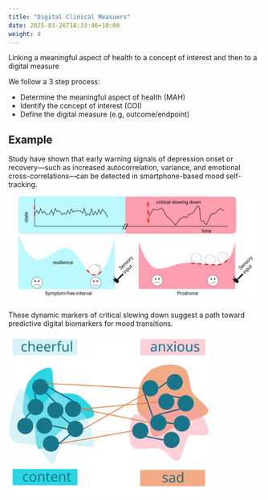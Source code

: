 ```yaml
---
title: "Digital Clinical Measuers"
date: 2025-03-26T18:33:46+10:00
weight: 4
---
```


Linking a meaningful aspect of health to a concept of interest and then to a digital measure


We follow a 3 step process:

- Determine the meaningful aspect of health (MAH) 
- Identify the concept of interest (COI) 
- Define the digital measure (e.g, outcome/endpoint)


## Example


Study have shown that early warning signals of depression onset or recovery—such as increased autocorrelation, variance, and emotional cross-correlations—can be detected in smartphone-based mood self-tracking.


![](/images/critical-slowing-down.svg)

These dynamic markers of critical slowing down suggest a path toward predictive digital biomarkers for mood transitions.

<img src="/images/complex-physical-network-model.svg" alt="Model Diagram" width="400">

<!--
# Phases

- Target Identification,
- Hit Identification, and
- Lead Optimization.

# Risk profiles



## Target Identification

- **Domains and Constructs:** Organized into broad functional domains (e.g., Cognitive Systems, Negative/Positive Valence Systems).
- **Multi-Level Analysis:** Examines genes, molecules, circuits, behavior, and self-reports to create a comprehensive view of DTx target and 'undruggable' opportunities.
- **Dimensional Approach:** Views symptoms along a spectrum, allowing for variation across conditions and populations.
- **Cross-Diagno
-->

<!--This stage involves pinpointing the physiological or psychological mechanisms that a DTx could modulate to achieve therapeutic outcomes. It starts by identifying the relevant biological or behavioral targets that underlie the condition being addressed. For DTx, these targets may be cognitive, neurological, or behavioral pathways, depending on the therapeutic focus.-->

<!--
## Hit Identification

Once the target is identified, the process moves to screening potential digital interventions—these could be algorithms, behavioral models, or software-driven protocols that show the potential to interact with the identified targets effectively. The goal at this phase is to find "hits"—early-stage interventions that demonstrate initial promise in modulating the desired pathways or outcomes.

-->

<!--Once the target is identified, the process moves to screening potential digital interventions—these could be algorithms, behavioral models, or software-driven protocols that show the potential to interact with the identified targets effectively. The goal at this phase is to find "hits"—early-stage interventions that demonstrate initial promise in modulating the desired pathways or outcomes.-->
<!--
## Lead Optimization

From the pool of hits, a lead candidate is selected. This candidate represents the most promising digital therapeutic intervention, one that not only targets the identified pathways but also offers potential clinical efficacy. During this stage, the intervention is refined, tested, and adjusted, both to improve its therapeutic effect and to mitigate any early-stage risks. The outcome is a well-defined digital therapeutic candidate ready for preclinical testing and further development.
-->

<!--From the pool of hits, a lead candidate is selected. This candidate represents the most promising digital therapeutic intervention, one that not only targets the identified pathways but also offers potential clinical efficacy. During this stage, the intervention is refined, tested, and adjusted, both to improve its therapeutic effect and to mitigate any early-stage risks. The outcome is a well-defined digital therapeutic candidate ready for preclinical testing and further development.-->

<!--Throughout all phases of the discovery process, we follow an evolutionary approach with a Target Product Profile guided by the V-model.

At the conclusion of the discovery phase, we have a lead candidate with an initial risk profile.
-->
